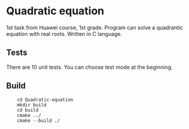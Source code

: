 # Quadratic equation
1st task from Huawei course, 1st grade.
Program can solve a quadrantic equation with real roots. Written in C language.

## Tests
There are 10 unit tests. You can choose test mode at the beginning.

## Build
        
        cd Quadratic-equation
        mkdir build
        cd build
        cmake ../
        cmake --build ./